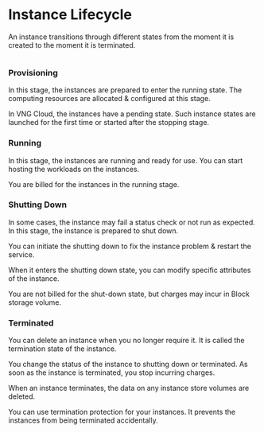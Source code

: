 # Instance Lifecycle

An instance transitions through different states from the moment it is created to the moment it is terminated.

<figure><img src="https://docs.vngcloud.vn/download/attachments/49648009/image2022-11-14_13-22-56.png?version=1&#x26;modificationDate=1669016497000&#x26;api=v2" alt=""><figcaption></figcaption></figure>

### **Provisioning** <a href="#instancelifecycle-provisioning" id="instancelifecycle-provisioning"></a>

In this stage, the instances are prepared to enter the running state. The computing resources are allocated & configured at this stage.

In VNG Cloud, the instances have a pending state. Such instance states are launched for the first time or started after the stopping stage.

### **Running** <a href="#instancelifecycle-running" id="instancelifecycle-running"></a>

In this stage, the instances are running and ready for use. You can start hosting the workloads on the instances.

You are billed for the instances in the running stage.

### **Shutting Down** <a href="#instancelifecycle-shuttingdown" id="instancelifecycle-shuttingdown"></a>

In some cases, the instance may fail a status check or not run as expected. In this stage, the instance is prepared to shut down.

You can initiate the shutting down to fix the instance problem & restart the service.

When it enters the shutting down state, you can modify specific attributes of the instance.

You are not billed for the shut-down state, but charges may incur in Block storage volume.

### **Terminated** <a href="#instancelifecycle-terminated" id="instancelifecycle-terminated"></a>

You can delete an instance when you no longer require it. It is called the termination state of the instance.

You change the status of the instance to shutting down or terminated. As soon as the instance is terminated, you stop incurring charges.

When an instance terminates, the data on any instance store volumes are deleted.

You can use termination protection for your instances. It prevents the instances from being terminated accidentally.
